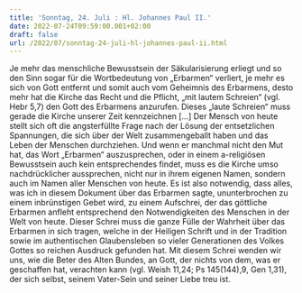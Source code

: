 ```yaml
---
title: 'Sonntag, 24. Juli : Hl. Johannes Paul II.'
date: 2022-07-24T09:59:00.001+02:00
draft: false
url: /2022/07/sonntag-24-juli-hl-johannes-paul-ii.html
---
```


Je mehr das menschliche Bewusstsein der Säkularisierung erliegt und so den Sinn sogar für die Wortbedeutung von „Erbarmen“ verliert, je mehr es sich von Gott entfernt und somit auch vom Geheimnis des Erbarmens, desto mehr hat die Kirche das Recht und die Pflicht, „mit lautem Schreien“ (vgl. Hebr 5,7) den Gott des Erbarmens anzurufen. Dieses „laute Schreien“ muss gerade die Kirche unserer Zeit kennzeichnen \[…\] Der Mensch von heute stellt sich oft die angsterfüllte Frage nach der Lösung der entsetzlichen Spannungen, die sich über der Welt zusammengeballt haben und das Leben der Menschen durchziehen. Und wenn er manchmal nicht den Mut hat, das Wort „Erbarmen“ auszusprechen, oder in einem a-religiösen Bewusstsein auch kein entsprechendes findet, muss es die Kirche umso nachdrücklicher aussprechen, nicht nur in ihrem eigenen Namen, sondern auch im Namen aller Menschen von heute. Es ist also notwendig, dass alles, was ich in diesem Dokument über das Erbarmen sagte, ununterbrochen zu einem inbrünstigen Gebet wird, zu einem Aufschrei, der das göttliche Erbarmen anfleht entsprechend den Notwendigkeiten des Menschen in der Welt von heute. Dieser Schrei muss die ganze Fülle der Wahrheit über das Erbarmen in sich tragen, welche in der Heiligen Schrift und in der Tradition sowie im authentischen Glaubensleben so vieler Generationen des Volkes Gottes so reichen Ausdruck gefunden hat. Mit diesem Schrei wenden wir uns, wie die Beter des Alten Bundes, an Gott, der nichts von dem, was er geschaffen hat, verachten kann (vgl. Weish 11,24; Ps 145(144),9, Gen 1,31), der sich selbst, seinem Vater-Sein und seiner Liebe treu ist.